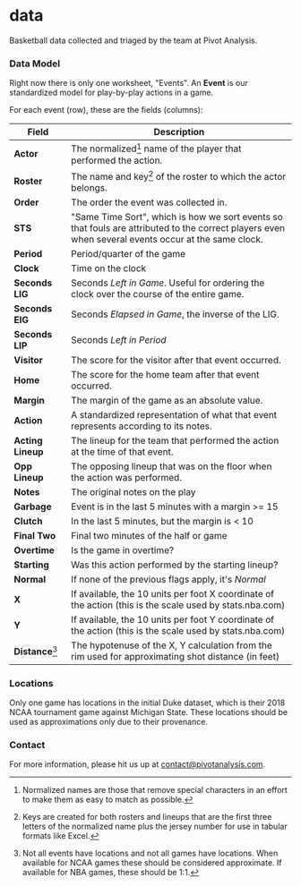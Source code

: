 # data
Basketball data collected and triaged by the team at Pivot Analysis.

### Data Model

Right now there is only one worksheet, "Events". An **Event** is our standardized model for play-by-play actions in a game.

For each event (row), these are the fields (columns):

| Field             | Description                                                  |
| ----------------- | ------------------------------------------------------------ |
| **Actor**         | The normalized[^1] name of the player that performed the action. |
| **Roster**        | The name and key[^2] of the roster to which the actor belongs. |
| **Order**         | The order the event was collected in.                        |
| **STS**           | "Same Time Sort", which is how we sort events so that fouls are attributed to the correct players even when several events occur at the same clock. |
| **Period**        | Period/quarter of the game                                   |
| **Clock**         | Time on the clock                                            |
| **Seconds LIG**   | Seconds _Left in Game_. Useful for ordering the clock over the course of the entire game. |
| **Seconds EIG**   | Seconds _Elapsed in Game_, the inverse of the LIG.           |
| **Seconds LIP**   | Seconds _Left in Period_                                     |
| **Visitor**       | The score for the visitor after that event occurred.         |
| **Home**          | The score for the home team after that event occurred.       |
| **Margin**        | The margin of the game as an absolute value.                 |
| **Action**        | A standardized representation of what that event represents according to its notes. |
| **Acting Lineup** | The lineup for the team that performed the action at the time of that event. |
| **Opp Lineup**    | The opposing lineup that was on the floor when the action was performed. |
| **Notes**         | The original notes on the play                               |
| **Garbage**       | Event is in the last 5 minutes with a margin >= 15           |
| **Clutch**        | In the last 5 minutes, but the margin is < 10                |
| **Final Two**     | Final two minutes of the half or game                        |
| **Overtime**      | Is the game in overtime?                                     |
| **Starting**      | Was this action performed by the starting lineup?            |
| **Normal**        | If none of the previous flags apply, it's _Normal_           |
| **X**             | If available, the 10 units per foot X coordinate of the action (this is the scale used by stats.nba.com) |
| **Y**             | If available, the 10 units per foot Y coordinate of the action (this is the scale used by stats.nba.com) |
| **Distance**[^3]  | The hypotenuse of the X, Y calculation from the rim used for approximating shot distance (in feet) |

### Locations

Only one game has locations in the initial Duke dataset, which is their 2018 NCAA tournament game against Michigan State. These locations should be used as approximations only due to their provenance.

### Contact

For more information, please hit us up at contact@pivotanalysis.com. 



[^1]: Normalized names are those that remove special characters in an effort to make them as easy to match as possible.
[^2]: Keys are created for both rosters and lineups that are the first three letters of the normalized name plus the jersey number for use in tabular formats like Excel.
[^3]: Not all events have locations and not all games have locations. When available for NCAA games these should be considered approximate. If available for NBA games, these should be 1:1.

